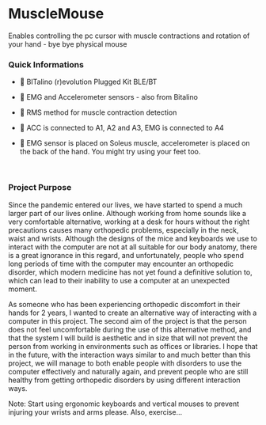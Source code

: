 # MuscleMouse
Enables controlling the pc cursor with muscle contractions and rotation of your hand - bye bye physical mouse

### Quick Informations  
  

-  🔧 BITalino (r)evolution Plugged Kit BLE/BT  

- 💪 EMG and Accelerometer sensors - also from Bitalino

- 📐 RMS method for muscle contraction detection 
  
- 🔌 ACC is connected to A1, A2 and A3, EMG is connected to A4

- 📍 EMG sensor is placed on Soleus muscle, accelerometer is placed on the back of the hand. You might try using your feet too.
  

<br/>  


### Project Purpose

Since the pandemic entered our lives, we have started to spend a much larger part of our lives online. Although working from home sounds like a very comfortable alternative, working at a desk for hours without the right precautions causes many orthopedic problems, especially in the neck, waist and wrists. Although the designs of the mice and keyboards we use to interact with the computer are not at all suitable for our body anatomy, there is a great ignorance in this regard, and unfortunately, people who spend long periods of time with the computer may encounter an orthopedic disorder, which modern medicine has not yet found a definitive solution to, which can lead to their inability to use a computer at an unexpected moment.

 As someone who has been experiencing orthopedic discomfort in their hands for 2 years, I wanted to create an alternative way of interacting with a computer in this project. The second aim of the project is that the person does not feel uncomfortable during the use of this alternative method, and that the system I will build is aesthetic and in size that will not prevent the person from working in environments such as offices or libraries. I hope that in the future, with the interaction ways similar to and much better than this project, we will manage to both enable people with disorders to use the computer effectively and naturally again, and prevent people who are still healthy from getting orthopedic disorders by using different interaction ways.

Note: Start using ergonomic keyboards and vertical mouses to prevent injuring your wrists and arms please. Also, exercise...
